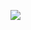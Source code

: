 <a href="https://wakatime.com"><img src="https://wakatime.com/share/@felipelube/2e6ee6d7-604e-4e21-9e85-e1513dca32b7.png" /></a>
